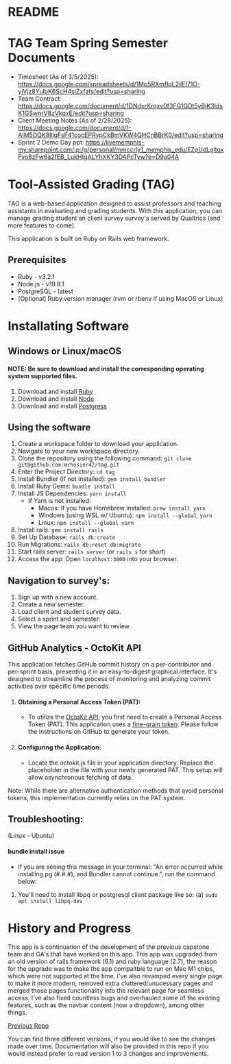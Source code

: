 # README

# TAG Team Spring Semester Documents
* Timesheet (As of 3/5/2025): https://docs.google.com/spreadsheets/d/1Mp5RXmfIqL2ilEI71O-yjVjz8YulbK6ScH4siZxfafs/edit?usp=sharing
* Team Contract: https://docs.google.com/document/d/1DNdxrKrqxv0f3FG1GDt5yBjK3IdsK1GSwnrV8zVkqxE/edit?usp=sharing
* Client Meeting Notes (As of 2/28/2025): https://docs.google.com/document/d/1-AIM5DQK8lllqFsF41cocEPRypCkBmVKW4QHCnBBrK0/edit?usp=sharing
* Sprint 2 Demo Day ppt: https://livememphis-my.sharepoint.com/:p:/g/personal/mmccrly1_memphis_edu/EZpUdLgltoxFvo8zFw6a2fEB_LukHtgALYhXKY3DAPcTyw?e=D9a04A 
# Tool-Assisted Grading (TAG)
TAG is a web-based application designed to assist professors and teaching assistants in evaluating and grading students. With this application, you can manage grading student an client survey survey's served by Qualtrics (and more features to come).

This application is built on Ruby on Rails web framework.

## Prerequisites
* Ruby - v3.2.1
* Node.js - v19.8.1
* PostgreSQL - latest
* [Optional] Ruby version manager (rvm or rbenv if using MacOS or Linux)

# Installating Software
## Windows or Linux/macOS
#### NOTE: Be sure to download and install the corresponding operating system supported files.
1. Download and install [Ruby](https://www.ruby-lang.org/en/downloads/releases/)
2. Download and install [Node](https://nodejs.org/en/download/)
3. Download and install [Postgress](https://www.postgresql.org/download/)

## Using the software
1. Create a workspace folder to download your application.
2. Navigate to your new workspace directory.
3. Clone the repository using the following command: ```git clone git@github.com:mrhosier42/tag.git```
4. Enter the Project Directory: ```cd tag```
5. Install Bundler (if not installed): ```gem install bundler```
6. Install Ruby Gems: ```bundle install```
7. Install JS Dependencies: ```yarn install```
   - If Yarn is not installed:
     - Macos: If you have Homebrew installed: ```brew install yarn```
     - Windows (using WSL w/ Ubuntu): ```npm install --global yarn```
     - Linux: ```npm install --global yarn```
8. Install rails: ```gem install rails```
9. Set Up Database: ```rails db:create```
10. Run Migrations: ```rails db:reset db:migrate```
11. Start rails server: ```rails server``` (or ```rails s``` for short)
12. Access the app: Open ```localhost:3000``` into your browser.

## Navigation to survey's:
1. Sign up with a new account.
2. Create a new semester.
3. Load client and student survey data.
4. Select a sprint and semester.
5. View the page team you want to review.


## GitHub Analytics - OctoKit API
This application fetches GitHub commit history on a per-contributor and per-sprint basis, presenting it in an easy-to-digest graphical interface. It's designed to streamline the process of monitoring and analyzing commit activities over specific time periods.
1. #### Obtaining a Personal Access Token (PAT):
   * To utilize the [OctoKit API](https://octokit.github.io/rest.js), you first need to create a Personal Access Token (PAT). This application uses a [fine-grain token](https://github.com/settings/tokens). Please follow the instructions on GitHub to generate your token.

2. #### Configuring the Application:
   * Locate the octokit.js file in your application directory. Replace the placeholder in the file with your newly generated PAT. This setup will allow asynchronous fetching of data.

Note: While there are alternative authentication methods that avoid personal tokens, this implementation currently relies on the PAT system.


## Troubleshooting:
(Linux - Ubuntu)
#### bundle install issue
* If you are seeing this message in your terminal: "An error occurred while installing pg (#.#.#), and Bundler cannot continue.", run the command below:
1. You'll need to install libpq or postgresql client package like so:
   (a) ```sudo apt install libpq-dev```


# History and Progress
This app is a continuation of the development of the previous capstone team and GA's that have worked on this app.
This app was upgraded from an old version of rails framework (6.1) and ruby language (2.7), the reason for the upgrade was to make the app compaitble to run on Mac M1 chips, which were not supported at the time. I've also revamped every single page to make it more modern, removed extra cluttered/unucessary pages and merged those pages functionality into the relevant page for seamless access. I've also fixed countless bugs and overhauled some of the existing features, such as the navbar content (now a dropdown), among other things.

[Previous Repo](https://github.com/amyshannon/capstoneApp)


You can find three different versions, if you would like to see the changes made over time. Documentation will also be provided in this repo if you would instead prefer to read version 1 to 3 changes and improvements.
